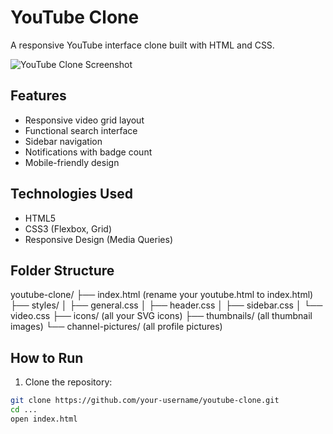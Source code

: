 # YouTube Clone

A responsive YouTube interface clone built with HTML and CSS.

![YouTube Clone Screenshot](https://via.placeholder.com/800x500?text=YouTube+Clone+Screenshot)

## Features

-  Responsive video grid layout
-  Functional search interface
-  Sidebar navigation
-  Notifications with badge count
-  Mobile-friendly design

## Technologies Used

- HTML5
- CSS3 (Flexbox, Grid)
- Responsive Design (Media Queries)

## Folder Structure

youtube-clone/
├── index.html (rename your youtube.html to index.html)
├── styles/
│   ├── general.css
│   ├── header.css
│   ├── sidebar.css
│   └── video.css
├── icons/ (all your SVG icons)
├── thumbnails/ (all thumbnail images)
└── channel-pictures/ (all profile pictures)


## How to Run

1. Clone the repository:
```bash
git clone https://github.com/your-username/youtube-clone.git
cd ...
open index.html
